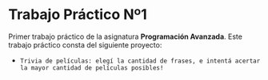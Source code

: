# Trabajo Práctico Nº1

Primer trabajo práctico de la asignatura **Programación Avanzada**.
Este trabajo práctico consta del siguiente proyecto:
  - `Trivia de películas: elegí la cantidad de frases, e intentá acertar la mayor cantidad de películas posibles!`

